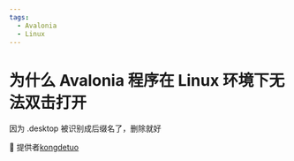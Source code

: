 ```yaml
---
tags:
  - Avalonia
  - Linux
---
```

# 为什么 Avalonia 程序在 Linux 环境下无法双击打开

因为 .desktop 被识别成后缀名了，删除就好

💖 提供者[kongdetuo](https://github.com/kongdetuo)
